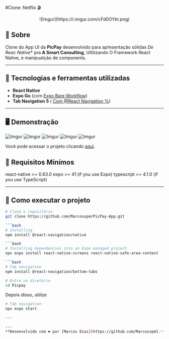 #Clone: Netflix 🎬
<p align="center">
	![Imgur](https://i.imgur.com/cFd0OYkt.png)
</p>

## 📖 Sobre   
Clone do App UI da **PicPay** desenvolvido para apŕesentação sólidas *De Reac Native** pra **A Smart Consulting**, Ultilizando O Framework React Native, e manipualção de components.

---

## 🚀 Tecnologias e ferramentas utilizadas
- **React Native**
- **Expo Go** (com [ Expo Bare Workflow](https://expo.dev/))
- **Tab Navigation 5** ( [ Com @React Navigation %](https://reactnavigation.org/docs/tab-based-navigation/))

---

## 🖥️ Demonstração

![Imgur](https://i.imgur.com/hDSlJu6.png)
![Imgur](https://i.imgur.com/J54kYdx.png)
![Imgur](https://i.imgur.com/cRbIipS.png)
![Imgur](https://i.imgur.com/yEa7eWx.png)
![Imgur](https://i.imgur.com/eouPip3.png)

Você pode acessar o projeto clicando [aqui](https://marcosxpm.github.io/Netflixclone.github.io/).

## 🔧 Requisitos Minímos
react-native >= 0.63.0
expo >= 41 (if you use Expo)
typescript >= 4.1.0 (if you use TypeScript)

---

## 🔧 Como executar o projeto

```bash
# Clone o repositório
git clone https://github.com/Marcosxpm/PicPay-App.git

```bash
# Installing
npm install @react-navigation/native

```bash
# Installing dependencies into an Expo managed project
npx expo install react-native-screens react-native-safe-area-context

```bash
# Tab navigation
npm install @react-navigation/bottom-tabs

# Entre no diretório
cd Picpay
```
Depois disso, utilize 
```bash
# Tab navigation
npx expo start

---

---
**Desenvolvido com ❤️ por [Marcos Dias](https://github.com/Marcosxpm).**
